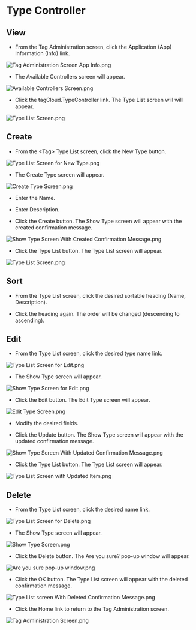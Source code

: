 # Type Controller

## View

+ From the Tag Administration screen, click the Application (App) Information (Info) link.

![Tag Administration Screen App Info.png](https://bitbucket.org/repo/GXybrE/images/1719109393-Tag%20Administration%20Screen%20App%20Info.png)

+ The Available Controllers screen will appear.

![Available Controllers Screen.png](https://bitbucket.org/repo/GXybrE/images/4074765309-Available%20Controllers%20Screen.png)

+ Click the tagCloud.TypeController link.  The Type List screen will 
will appear.

![Type List Screen.png](https://bitbucket.org/repo/GXybrE/images/2580569542-Type%20List%20Screen.png) 

## Create

+ From the &lt;Tag&gt; Type List screen, click the New Type button.  

![Type List Screen for New Type.png](https://bitbucket.org/repo/GXybrE/images/1600486470-Type%20List%20Screen%20for%20New%20Type.png) 

+ The Create Type screen will appear.

![Create Type Screen.png](https://bitbucket.org/repo/GXybrE/images/2395017210-Create%20Type%20Screen.png) 

+ Enter the Name.  

+ Enter Description.  

+ Click the Create button.  The Show Type screen will appear with the created confirmation message.

![Show Type Screen With Created Confirmation Message.png](https://bitbucket.org/repo/GXybrE/images/2192343995-Show%20Type%20Screen%20With%20Created%20Confirmation%20Message.png) 

+ Click the Type List button.  The Type List screen will appear.

![Type List Screen.png](https://bitbucket.org/repo/GXybrE/images/137649626-Type%20List%20Screen.png)
 
## Sort

+ From the Type List screen, click the desired sortable heading (Name, Description).

+ Click the heading again.  The order will be changed (descending to ascending).

## Edit

+ From the Type List screen, click the desired type name link.

![Type List Screen for Edit.png](https://bitbucket.org/repo/GXybrE/images/1744109421-Type%20List%20Screen%20for%20Edit.png) 

+ The Show Type screen will appear.

![Show Type Screen for Edit.png](https://bitbucket.org/repo/GXybrE/images/1413122908-Show%20Type%20Screen%20for%20Edit.png) 

+ Click the Edit button.  The Edit Type screen will appear.

![Edit Type Screen.png](https://bitbucket.org/repo/GXybrE/images/3672952803-Edit%20Type%20Screen.png)
 
+ Modify the desired fields.

+ Click the Update button.  The Show Type screen will appear with the updated confirmation message.

![Show Type Screen With Updated Confirmation Message.png](https://bitbucket.org/repo/GXybrE/images/2857233543-Show%20Type%20Screen%20With%20Updated%20Confirmation%20Message.png) 

+ Click the Type List button.  The Type List screen will appear.
 
![Type List Screen with Updated Item.png](https://bitbucket.org/repo/GXybrE/images/3793350171-Type%20List%20Screen%20with%20Updated%20Item.png)

## Delete

+ From the Type List screen, click the desired name link.

![Type List Screen for Delete.png](https://bitbucket.org/repo/GXybrE/images/3490084905-Type%20List%20Screen%20for%20Delete.png) 

+ The Show Type screen will appear.
 
![Show Type Screen.png](https://bitbucket.org/repo/GXybrE/images/4040489713-Show%20Type%20Screen.png)

+ Click the Delete button.  The Are you sure? pop-up window will appear.

![Are you sure pop-up window.png](https://bitbucket.org/repo/GXybrE/images/291842783-Are%20you%20sure%20pop-up%20window.png) 

+ Click the OK button.  The Type List screen will appear with the deleted confirmation message.

![Type List screen With Deleted Confirmation Message.png](https://bitbucket.org/repo/GXybrE/images/297005474-Type%20List%20screen%20With%20Deleted%20Confirmation%20Message.png) 

+ Click the Home link to return to the Tag Administration screen.  

![Tag Administration Screen.png](https://bitbucket.org/repo/GXybrE/images/2539763903-Tag%20Administration%20Screen.png)

